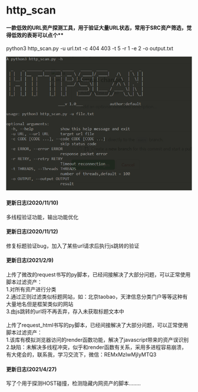 # http_scan

#### 一款低效的URL资产探测工具，用于验证大量URL状态，常用于SRC资产筛选，觉得低效的表哥可以点个** <br>



python3 http_scan.py -u url.txt -c 404 403 -t 5 -r 1 -e 2 -o output.txt <br>


![http_scan](https://github.com/daichao66/http_scan/blob/main/http_scan.png)


#### 更新日志(2020/11/10)

多线程验证功能，输出功能优化

#### 更新日志(2020/11/12)

修复标题验证bug，加入了某些url请求后执行js跳转的验证

#### 更新日志(2021/2/9)
上传了微改的request书写的py脚本，已经间接解决了大部分问题，可以正常使用脚本过滤资产：<br>
1.对所有资产进行分类<br>
2.通过正则过滤类似标题网站，如：北京taobao，天津信息分类门户等等这种有大量地名但是框架类似的网站<br>
3.由js跳转的url将不再丢弃，存入未获取标题文本中<br>
<br>
上传了request_html书写的py脚本，已经间接解决了大部分问题，可以正常使用脚本过滤资产：<br>
1.该库有模拟浏览器访问的render函数功能，解决了javascript带来的资产误识别<br>
2.缺陷：未解决多线程冲突，似乎和render函数有关系，采用多进程容易崩溃，有大佬会的，联系我，学习交流下，微信：REMxMzIwMjIyMTQ3<br>

#### 更新日志(2021/4/27)
写了个用于探测HOST碰撞，检测隐藏内网资产的脚本........
